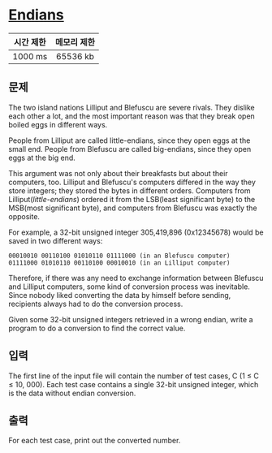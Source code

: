 # [Endians](https://algospot.com/judge/problem/read/ENDIANS)

| 시간 제한 | 메모리 제한 |
| :-------: | :---------: |
| 1000 ms   | 65536 kb    |

## 문제
The two island nations Lilliput and Blefuscu are severe rivals. 
They dislike each other a lot, and the most important reason was that 
they break open boiled eggs in different ways.

People from Lilliput are called little-endians, since they open eggs at the small end. 
People from Blefuscu are called big-endians, since they open eggs at the big end.

This argument was not only about their breakfasts but about their computers, too. 
Lilliput and Blefuscu's computers differed in the way they store integers; 
they stored the bytes in different orders. 
Computers from Lilliput(*little-endians*) ordered it 
from the LSB(least significant byte) to the MSB(most significant byte), 
and computers from Blefuscu was exactly the opposite.

For example, a 32-bit unsigned integer 305,419,896 (0x12345678) 
would be saved in two different ways:

    00010010 00110100 01010110 01111000 (in an Blefuscu computer)
    01111000 01010110 00110100 00010010 (in an Lilliput computer)

Therefore, if there was any need to exchange information between Blefuscu and Lilliput computers, 
some kind of conversion process was inevitable. 
Since nobody liked converting the data by himself before sending, 
recipients always had to do the conversion process.

Given some 32-bit unsigned integers retrieved in a wrong endian, 
write a program to do a conversion to find the correct value.

## 입력
The first line of the input file will contain the number of test cases, C (1 ≤ C ≤ 10, 000). 
Each test case contains a single 32-bit unsigned integer, which is the data without endian conversion.

## 출력
For each test case, print out the converted number.
